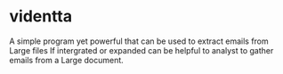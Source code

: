 # videntta

  A simple program yet powerful that can be used to extract emails from Large files
   If intergrated or expanded can be helpful to analyst to gather emails from a Large
   document.
